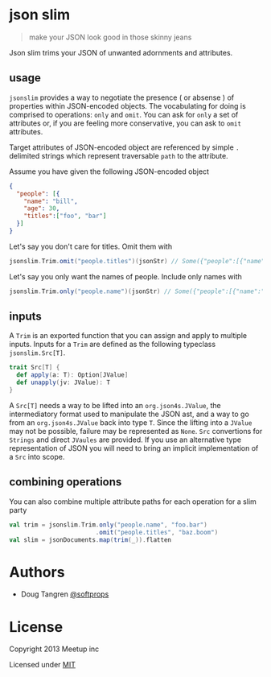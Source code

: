 # json slim

> make your JSON look good in those skinny jeans

Json slim trims your JSON of unwanted adornments and attributes.

## usage

`jsonslim` provides a way to negotiate the presence ( or absense ) of properties within JSON-encoded objects. The vocabulating for doing is comprised to operations: `only` and `omit`. 
You can ask for `only` a set of attributes or, if you are feeling more conservative, you can ask to `omit` attributes.

Target attributes of JSON-encoded object are referenced by simple `.` delimited strings which represent traversable `path` to the attribute.

Assume you have given the following JSON-encoded object

```json
{
  "people": [{
    "name": "bill",
    "age": 30,
    "titles":["foo", "bar"]
  }]
}
```

Let's say you don't care for titles. Omit them with

```scala
jsonslim.Trim.omit("people.titles")(jsonStr) // Some({"people":[{"name":"bill","age":30}]})
```

Let's say you only want the names of people. Include only names with

```scala
jsonslim.Trim.only("people.name")(jsonStr) // Some({"people":[{"name":"bill"}]})
```

## inputs

A `Trim` is an exported function that you can assign and apply to multiple inputs. Inputs for a `Trim` are defined as the following typeclass `jsonslim.Src[T]`.

```scala
trait Src[T] {
  def apply(a: T): Option[JValue]
  def unapply(jv: JValue): T
}
```

A `Src[T]` needs a way to be lifted into an `org.json4s.JValue`, the intermediatory format used to manipulate the JSON ast, and a way to go from an `org.json4s.JValue` back into type `T`. Since the lifting into a `JValue` may
not be possible, failure may be represented as `None`. `Src` convertions for `Strings` and direct `JVaules` are provided. If you use an alternative type representation
of JSON you will need to bring an implicit implementation of a `Src` into scope.

## combining operations

You can also combine multiple attribute paths for each operation for a slim party

```scala
val trim = jsonslim.Trim.only("people.name", "foo.bar")
                        .omit("people.titles", "baz.boom")
val slim = jsonDocuments.map(trim(_)).flatten
```



# Authors

* Doug Tangren [@softprops](http://github.com/softprops)

# License

Copyright 2013 Meetup inc

Licensed under [MIT](https://github.com/meetup/json-slim/blob/master/LICENSE)